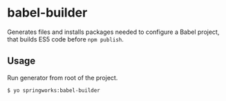 # babel-builder

Generates files and installs packages needed to configure a Babel project, that builds ES5 code before `npm publish`.

## Usage

Run generator from root of the project.

```
$ yo springworks:babel-builder
```
